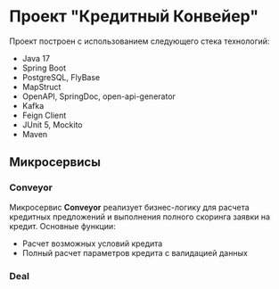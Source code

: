 # Проект "Кредитный Конвейер"

Проект построен с использованием следующего стека технологий:

- Java 17
- Spring Boot
- PostgreSQL, FlyBase
- MapStruct
- OpenAPI, SpringDoc, open-api-generator
- Kafka
- Feign Client
- JUnit 5, Mockito
- Maven

## Микросервисы

### Conveyor

Микросервис **Conveyor** реализует бизнес-логику для расчета кредитных предложений и выполнения полного скоринга заявки
на кредит. Основные функции:

- Расчет возможных условий кредита
- Полный расчет параметров кредита с валидацией данных

### Deal
